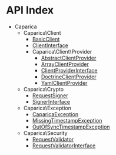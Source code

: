 API Index
=========

* Caparica
    * Caparica\Client
        * [BasicClient](Caparica-Client-BasicClient.md)
        * [ClientInterface](Caparica-Client-ClientInterface.md)
        * Caparica\Client\Provider
            * [AbstractClientProvider](Caparica-Client-Provider-AbstractClientProvider.md)
            * [ArrayClientProvider](Caparica-Client-Provider-ArrayClientProvider.md)
            * [ClientProviderInterface](Caparica-Client-Provider-ClientProviderInterface.md)
            * [DoctrineClientProvider](Caparica-Client-Provider-DoctrineClientProvider.md)
            * [YamlClientProvider](Caparica-Client-Provider-YamlClientProvider.md)
    * Caparica\Crypto
        * [RequestSigner](Caparica-Crypto-RequestSigner.md)
        * [SignerInterface](Caparica-Crypto-SignerInterface.md)
    * Caparica\Exception
        * [CaparicaException](Caparica-Exception-CaparicaException.md)
        * [MissingTimestampException](Caparica-Exception-MissingTimestampException.md)
        * [OutOfSyncTimestampException](Caparica-Exception-OutOfSyncTimestampException.md)
    * Caparica\Security
        * [RequestValidator](Caparica-Security-RequestValidator.md)
        * [RequestValidatorInterface](Caparica-Security-RequestValidatorInterface.md)


